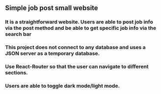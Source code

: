 ## Simple job post small website

### It is a straightforward website. Users are able to post job info via the post method and be able to get specific job info via the search bar

### This project does not connect to any database and uses a JSON server as a temporary database.

### Use React-Router so that the user can navigate to different sections.


### Users are able to toggle dark mode/light mode.
